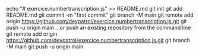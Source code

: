 echo "# exercice.numbertranscription.js" >> README.md
git init
git add README.md
git commit -m "first commit"
git branch -M main
git remote add origin https://github.com/devpatrol/exercice.numbertranscription.js.git
git push -u origin main
…or push an existing repository from the command line
git remote add origin https://github.com/devpatrol/exercice.numbertranscription.js.git
git branch -M main
git push -u origin main